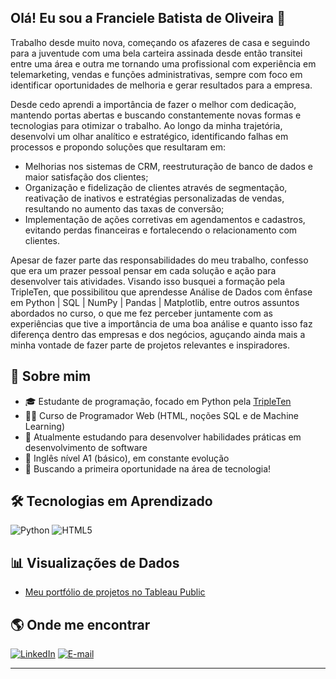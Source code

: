 ## Olá! Eu sou a Franciele Batista de Oliveira 👋

Trabalho desde muito nova, começando os afazeres de casa e seguindo para a juventude com uma bela carteira assinada desde então transitei entre uma área e outra me tornando uma profissional com experiência em telemarketing, vendas e funções administrativas, sempre com foco em identificar oportunidades de melhoria e gerar resultados para a empresa.

Desde cedo aprendi a importância de fazer o melhor com dedicação, mantendo portas abertas e buscando constantemente novas formas e tecnologias para otimizar o trabalho. Ao longo da minha trajetória, desenvolvi um olhar analítico e estratégico, identificando falhas em processos e propondo soluções que resultaram em:
- Melhorias nos sistemas de CRM, reestruturação de banco de dados e maior satisfação dos clientes;
- Organização e fidelização de clientes através de segmentação, reativação de inativos e estratégias personalizadas de vendas, resultando no aumento das taxas de conversão;
- Implementação de ações corretivas em agendamentos e cadastros, evitando perdas financeiras e fortalecendo o relacionamento com clientes.

Apesar de fazer parte das responsabilidades do meu trabalho, confesso que era um prazer pessoal pensar em cada solução e ação para desenvolver tais atividades.
Visando isso busquei a formação pela TripleTen, que possibilitou que aprendesse Análise de Dados com ênfase em Python | SQL | NumPy | Pandas | Matplotlib, entre outros assuntos abordados no curso, o que me fez perceber juntamente com as experiências que tive a importância de uma boa análise e quanto isso faz diferença dentro das empresas e dos negócios, aguçando ainda mais a minha vontade de fazer parte de projetos relevantes e inspiradores.

## 🚀 Sobre mim
- 🎓 Estudante de programação, focado em Python pela [TripleTen](https://tripleten.com/)
- 🧑‍💻 Curso de Programador Web (HTML, noções SQL e de Machine Learning)
- 🌱 Atualmente estudando para desenvolver habilidades práticas em desenvolvimento de software
- 📖 Inglês nível A1 (básico), em constante evolução
- 🎯 Buscando a primeira oportunidade na área de tecnologia!

## 🛠️ Tecnologias em Aprendizado
![Python](https://img.shields.io/badge/Python-3776AB?style=for-the-badge&logo=python&logoColor=white)
![HTML5](https://img.shields.io/badge/HTML5-E34F26?style=for-the-badge&logo=html5&logoColor=white)

## 📊 Visualizações de Dados

- [Meu portfólio de projetos no Tableau Public](https://public.tableau.com/app/profile/franciele.batista.de.oliveira/vizzes)
## 🌎 Onde me encontrar
[![LinkedIn](https://img.shields.io/badge/LinkedIn-0077B5?style=for-the-badge&logo=linkedin&logoColor=white)](https://www.linkedin.com/in/franciele-batista-de-oliveira-1a8a00175/)
[![E-mail](https://img.shields.io/badge/Email-D14836?style=for-the-badge&logo=gmail&logoColor=white)](mailto:francielegdf.pt@gmail.com)

---

